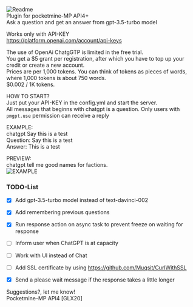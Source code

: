 ![Readme](https://user-images.githubusercontent.com/79281788/230729315-414e95a9-9d1e-4df9-adbc-40a72cf16a20.png)<br>
Plugin for pocketmine-MP API4+<br>
Ask a question and get an answer from gpt-3.5-turbo model<br>

Works only with API-KEY<br>
https://platform.openai.com/account/api-keys<br>

The use of OpenAi ChatgGTP is limited in the free trial.<br>
You get a $5 grant per registration, after which you have to top up your credit or create a new account.<br>
Prices are per 1,000 tokens. You can think of tokens as pieces of words, where 1,000 tokens is about 750 words.<br>
$0.002 / 1K tokens.<br>

HOW TO START?<br>
Just put your API-KEY in the config.yml and start the server.<br>
All messages that beginns with chatgpt is a question.
Only users with ```pmgpt.use``` permission can receive a reply


EXAMPLE:<br>
chatgpt Say this is a test<br>
Question: Say this is a test<br>
Answer: This is a test<br>


PREVIEW:<br>
chatgpt tell me good names for factions.<br>
![EXAMPLE](https://user-images.githubusercontent.com/79281788/229948384-927f6786-4f90-4869-8e6c-7a7b570a960e.png)<br>

### TODO-List
- [x] Add gpt-3.5-turbo model instead of text-davinci-002
- [x] Add remembering previous questions
- [x] Run response action on async task to prevent freeze on waiting for response
- [ ] Inform user when ChatGPT is at capacity
- [ ] Work with UI instead of Chat 
- [ ] Add SSL certificate by using https://github.com/Muqsit/CurlWithSSL
- [x] Send a please wait message if the response takes a little longer


Suggestions?, let me know!<br>
Pocketmine-MP API4 [GLX20]<br>
